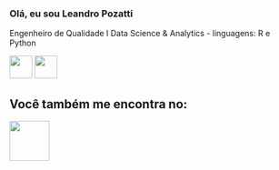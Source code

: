 ### Olá, eu sou Leandro Pozatti
Engenheiro de Qualidade I Data Science & Analytics - linguagens: R e Python

<div style="display:inline">
<img width='40' height='40' src="https://cdn.jsdelivr.net/gh/devicons/devicon/icons/python/python-original.svg" />
<img width='40' height='40' src="https://cdn.jsdelivr.net/gh/devicons/devicon/icons/r/r-original.svg" />
</div>

## Você também me encontra no: 
<a href="https://www.linkedin.com/in/leandro-pozatti/">
<img width='70' height='70' src="https://cdn.jsdelivr.net/gh/devicons/devicon/icons/linkedin/linkedin-original-wordmark.svg" />
</a>

<!--
**LeandroPozatti/LeandroPozatti** is a ✨ _special_ ✨ repository because its `README.md` (this file) appears on your GitHub profile.

Here are some ideas to get you started:

- 🔭 I’m currently working on ...
- 🌱 I’m currently learning ...
- 👯 I’m looking to collaborate on ...
- 🤔 I’m looking for help with ...
- 💬 Ask me about ...
- 📫 How to reach me: ...
- 😄 Pronouns: ...
- ⚡ Fun fact: ...
-->
